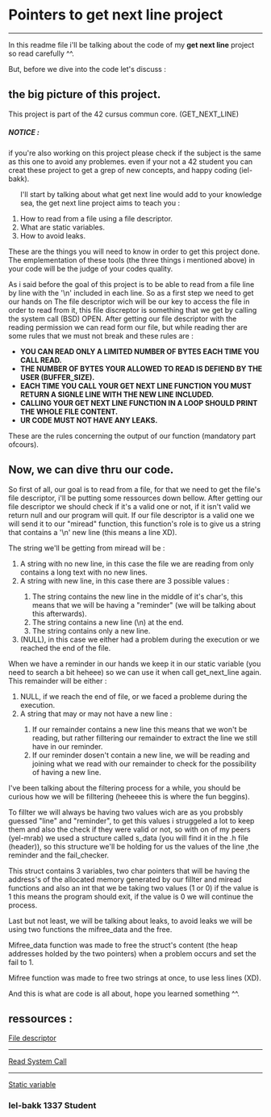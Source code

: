 
<h1> Pointers to get next line project </h1>
<hr>
In this readme file i'll be talking about the code of my <b>get next line</b> project so read carefully ^^.

But, before we dive into the code let's discuss :
	<h2>the big picture of this project.</h2>
<div>
This project is part of the 42 cursus commun core. (GET_NEXT_LINE)
	<h5>NOTICE :</h5>if you're also working on this project please check if the subject is the same as this one to avoid any problemes.
        even if your not a 42 student you can creat these project to get a grep of new concepts, 
        and happy coding (iel-bakk).
</div>
<div>
<ol>
	<p>I'll start by talking about what get next line would add to your knowledge sea, the get next line project aims to teach you :</p>
	<li> How to read from a file using a file descriptor.</li>
	<li> What are static variables.</li>
	<li> How to avoid leaks.</li>
</ol>
</div>

These are the things you will need to know in order to get this project done.
The emplementation of these tools (the three things i mentioned above) in your code will be the judge of your codes quality.

As i said before the goal of this project is to be able to read from a file line by line with the '\n' included in each line.
So as a first step we need to get our hands on The file descriptor wich will be our key to access the file in order to read from it, this file discreptor is something that we get by calling the system call (BSD) OPEN.
After getting our file descriptor with the reading permission we can read form our file, but while reading ther are some rules that we must not break and these rules are :
<ul>
        <li><b>YOU CAN READ ONLY A LIMITED NUMBER OF BYTES EACH TIME YOU CALL READ.</b></li>
        <li><b>THE NUMBER OF BYTES YOUR ALLOWED TO READ IS DEFIEND BY THE USER (BUFFER_SIZE).</b></li>
        <li><b>EACH TIME YOU CALL YOUR GET NEXT LINE FUNCTION YOU MUST RETURN A SIGNLE LINE WITH THE NEW LINE INCLUDED.</b></li>
        <li><b>CALLING YOUR GET NEXT LINE FUNCTION IN A LOOP SHOULD PRINT THE WHOLE FILE CONTENT.</b></li>
        <li><b>UR CODE MUST NOT HAVE ANY LEAKS.</b></li>
</ul>
These are the rules concerning the output of our function (mandatory part ofcours).

<h2>Now, we can dive thru our code.</h2>
<p>
So first of all, our goal is to read from a file, for that we need to get the file's file descriptor, i'll be putting some ressources down bellow.
After getting our file descriptor we should check if it's a valid one or not, if it isn't valid we return null and our program will quit.
If our file descriptor is a valid one we will send it to our "miread" function, this function's role is to give us a string that contains a '\n' new line  (this means a line XD).</p>
The string we'll be getting from miread will be :
<ol>
	<li>A string with no new line, in this case the file we are reading from only contains a long text with no new lines.</li>
	<li>A string with new line, in this case there are 3 possible values :</li>
	<ol>
			<li> The string contains the new line in the middle of it's char's, this means that we will be having a "reminder" (we will be talking about this afterwards).</li>
			<li> The string contains a new line (\n) at the end.</li>
			<li>The string contains only a new line.</li>
	</ol>
	<li> (NULL), in this case we either had a problem during the execution or we reached the end of the file.</li>
</ol>

When we have a reminder in our hands we keep it in our static variable (you need to search a bit heheee) so we can use it when call get_next_line again.
This remainder will be either :
<ol>
	<li>NULL, if we reach the end of file, or we faced a probleme during the execution.</li>
	<li>A string that may or may not have a new line :</li>
	<ol>	
		<li>If our remainder contains a new line this means that we won't be reading, but rather filltering our remainder to extract the line we still have in our reminder.</li>
		<li>If our reminder dosen't contain a new line, we will be reading and joining what we read with our remainder to check for the possibility of having a new line.</li>
	</ol>
</ol>
<p>
I've been talking about the filtering process for a while, you should be curious how we will be filltering (heheeee this is where the fun beggins).
</p>
<p>
To fillter we will always be having two values wich are as you probsbly guessed "line" and "reminder", to get this values i struggeled a lot to keep them and also the check if they were valid or not, so with on of my peers (yel-mrab) we used a structure called s_data (you will find it in the .h file (header)), so this structure we'll be holding for us the values of the line ,the reminder and the fail_checker.
</p>
<p>
This struct contains 3 variables, two char pointers that will be having the address's of the allocated memory generated by our fillter and miread functions and also an int that we be taking two values (1 or 0) if the value is 1 this means the program should exit, if the value is 0 we will continue the process.
</p>
<p>
Last but not least, we will be talking about leaks, to avoid leaks we will be using two functions the mifree_data and the free.
</p>
<p>
Mifree_data function was made to free the struct's content (the heap addresses holded by the two pointers) when a problem occurs and set the fail to 1.
</p>
<p>
Mifree function was made to free two strings at once, to use less lines (XD).
</p>
<p>
And this is what are code is all about, hope you learned something ^^.
</p>
<h2>ressources :</h2>
                        <a href="https://stackoverflow.com/questions/5256599/what-are-file-descriptors-explained-in-simple-terms">File descriptor</a>
			<hr>
                        <a href="https://www.geeksforgeeks.org/input-output-system-calls-c-create-open-close-read-write/">Read System Call</a>
                        <hr>
			<a href="https://www.tutorialspoint.com/where-are-static-variables-stored-in-c-cplusplus#:~:text=Static%20variables%20are%20variables%20that,is%20the%20entire%20program%20run.&">Static variable</a>
															<h3>Iel-bakk 1337 Student</h3>
